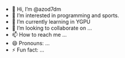 - 👋 Hi, I’m @azod7dm
- 👀 I’m interested in programming and sports.
- 🌱 I’m currently learning in YGPU
- 💞️ I’m looking to collaborate on ...
- 📫 How to reach me ...
- 😄 Pronouns: ...
- ⚡ Fun fact: ...

<!---
azod7dm/azod7dm is a ✨ special ✨ repository because its `README.md` (this file) appears on your GitHub profile.
You can click the Preview link to take a look at your changes.
--->
